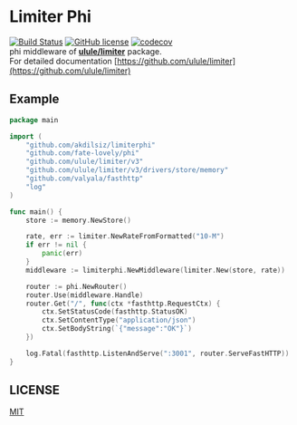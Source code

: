 # Limiter Phi
[![Build Status](https://travis-ci.org/akdilsiz/limiterphi.svg?branch=master)](https://travis-ci.org/akdilsiz/limiterphi)
[![GitHub license](https://img.shields.io/github/license/akdilsiz/limiterphi)](https://github.com/akdilsiz/limiterphi/blob/master/LICENSE)
[![codecov](https://codecov.io/gh/akdilsiz/limiterphi/branch/master/graph/badge.svg)](https://codecov.io/gh/akdilsiz/limiterphi)\
phi middleware of **[ulule/limiter](https://github.com/ulule/limiter)** package.\
For detailed documentation [https://github.com/ulule/limiter](https://github.com/ulule/limiter)

## Example
```go
package main

import (
    "github.com/akdilsiz/limiterphi"
    "github.com/fate-lovely/phi"
    "github.com/ulule/limiter/v3"
    "github.com/ulule/limiter/v3/drivers/store/memory"
    "github.com/valyala/fasthttp"
    "log"
)

func main() {
    store := memory.NewStore()

    rate, err := limiter.NewRateFromFormatted("10-M")
    if err != nil {
        panic(err)
    } 
    middleware := limiterphi.NewMiddleware(limiter.New(store, rate))

    router := phi.NewRouter()
    router.Use(middleware.Handle)
    router.Get("/", func(ctx *fasthttp.RequestCtx) {
        ctx.SetStatusCode(fasthttp.StatusOK)
        ctx.SetContentType("application/json")
        ctx.SetBodyString(`{"message":"OK"}`)
    })

    log.Fatal(fasthttp.ListenAndServe(":3001", router.ServeFastHTTP))
}
```

## LICENSE
[MIT](https://github.com/akdilsiz/limiterphi/LICENSE) 